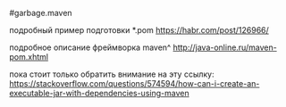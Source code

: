 #garbage.maven

подробный пример подготовки *.pom
https://habr.com/post/126966/

подробное описание фреймворка maven^
http://java-online.ru/maven-pom.xhtml

пока стоит только обратить внимание на эту ссылку:
https://stackoverflow.com/questions/574594/how-can-i-create-an-executable-jar-with-dependencies-using-maven
